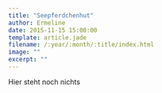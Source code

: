 ```yaml
---
title: "Seepferdchenhut"
author: Ermeline
date: 2015-11-15 15:00:00
template: article.jade
filename: /:year/:month/:title/index.html
image: ""
excerpt: ""
---
```



Hier steht noch nichts
